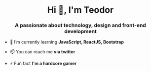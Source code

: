 <h1 align="center">Hi 👋, I'm Teodor</h1>
<h3 align="center">A passionate about technology, design and front-end development</h3>

- 🌱 I’m currently learning **JavaScript, ReactJS, Bootstrap**

- 📫 You can reach me **via twitter**

- ⚡ Fun fact **I'm a hardcore gamer**

